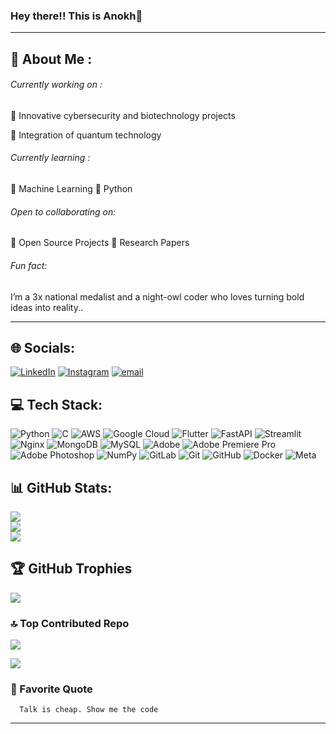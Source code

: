 ### Hey there!! This is Anokh👋
---
## 🔭 About Me :

###### Currently working on :  
  🔹 Innovative cybersecurity and biotechnology projects
 
  🔹 Integration of quantum technology
###### Currently learning : 
  🔹 Machine Learning  🔹 Python 
###### Open to collaborating on:
 🔹 Open Source Projects 🔹 Research Papers
###### Fun fact:
   I’m a 3x national medalist and a night-owl coder who loves turning bold ideas into reality..

---

## 🌐 Socials:
 [![LinkedIn](https://img.shields.io/badge/LinkedIn-%230077B5.svg?logo=linkedin&logoColor=white)](https://linkedin.com/in/anokhgnair)    [![Instagram](https://img.shields.io/badge/Instagram-%23E4405F.svg?logo=Instagram&logoColor=white)](https://instagram.com/@an0kh)     [![email](https://img.shields.io/badge/Email-D14836?logo=gmail&logoColor=white)](mailto:anokhtt@gmail.com) 


## 💻 Tech Stack:
![Python](https://img.shields.io/badge/python-3670A0?style=for-the-badge&logo=python&logoColor=ffdd54) ![C](https://img.shields.io/badge/c-%2300599C.svg?style=for-the-badge&logo=c&logoColor=white) ![AWS](https://img.shields.io/badge/AWS-%23FF9900.svg?style=for-the-badge&logo=amazon-aws&logoColor=white) ![Google Cloud](https://img.shields.io/badge/GoogleCloud-%234285F4.svg?style=for-the-badge&logo=google-cloud&logoColor=white) ![Flutter](https://img.shields.io/badge/Flutter-%2302569B.svg?style=for-the-badge&logo=Flutter&logoColor=white) ![FastAPI](https://img.shields.io/badge/FastAPI-005571?style=for-the-badge&logo=fastapi) ![Streamlit](https://img.shields.io/badge/Streamlit-%23FE4B4B.svg?style=for-the-badge&logo=streamlit&logoColor=white) ![Nginx](https://img.shields.io/badge/nginx-%23009639.svg?style=for-the-badge&logo=nginx&logoColor=white) ![MongoDB](https://img.shields.io/badge/MongoDB-%234ea94b.svg?style=for-the-badge&logo=mongodb&logoColor=white) ![MySQL](https://img.shields.io/badge/mysql-4479A1.svg?style=for-the-badge&logo=mysql&logoColor=white) ![Adobe](https://img.shields.io/badge/adobe-%23FF0000.svg?style=for-the-badge&logo=adobe&logoColor=white) ![Adobe Premiere Pro](https://img.shields.io/badge/Adobe%20Premiere%20Pro-9999FF.svg?style=for-the-badge&logo=Adobe%20Premiere%20Pro&logoColor=white) ![Adobe Photoshop](https://img.shields.io/badge/adobe%20photoshop-%2331A8FF.svg?style=for-the-badge&logo=adobe%20photoshop&logoColor=white) ![NumPy](https://img.shields.io/badge/numpy-%23013243.svg?style=for-the-badge&logo=numpy&logoColor=white) ![GitLab](https://img.shields.io/badge/gitlab-%23181717.svg?style=for-the-badge&logo=gitlab&logoColor=white) ![Git](https://img.shields.io/badge/git-%23F05033.svg?style=for-the-badge&logo=git&logoColor=white) ![GitHub](https://img.shields.io/badge/github-%23121011.svg?style=for-the-badge&logo=github&logoColor=white) ![Docker](https://img.shields.io/badge/docker-%230db7ed.svg?style=for-the-badge&logo=docker&logoColor=white) ![Meta](https://img.shields.io/badge/Meta-%230467DF.svg?style=for-the-badge&logo=Meta&logoColor=white)
## 📊 GitHub Stats:
![](https://github-readme-stats.vercel.app/api?username=anokhgnair&theme=dark&hide_border=false&include_all_commits=false&count_private=false)<br/>
![](https://nirzak-streak-stats.vercel.app/?user=anokhgnair&theme=dark&hide_border=false)<br/>
![](https://github-readme-stats.vercel.app/api/top-langs/?username=anokhgnair&theme=dark&hide_border=false&include_all_commits=false&count_private=false&layout=compact)

## 🏆 GitHub Trophies
![](https://github-profile-trophy.vercel.app/?username=anokhgnair&theme=gruvbox&no-frame=false&no-bg=false&margin-w=4)

### 🔝 Top Contributed Repo
![](https://github-contributor-stats.vercel.app/api?username=anokhgnair&limit=5&theme=dark&combine_all_yearly_contributions=true)


[![](https://visitcount.itsvg.in/api?id=anokhgnair&icon=0&color=0)](https://visitcount.itsvg.in)

### 💬 Favorite Quote
      Talk is cheap. Show me the code

---


